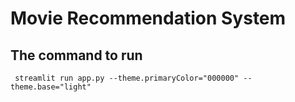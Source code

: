 # Movie Recommendation System

## The command to run

```text
 streamlit run app.py --theme.primaryColor="000000" --theme.base="light"
 ```